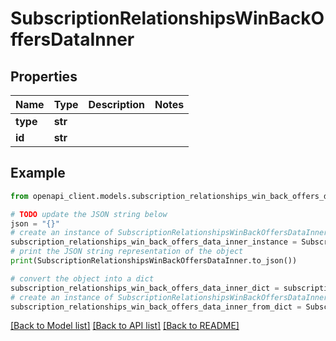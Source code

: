 # SubscriptionRelationshipsWinBackOffersDataInner


## Properties

Name | Type | Description | Notes
------------ | ------------- | ------------- | -------------
**type** | **str** |  | 
**id** | **str** |  | 

## Example

```python
from openapi_client.models.subscription_relationships_win_back_offers_data_inner import SubscriptionRelationshipsWinBackOffersDataInner

# TODO update the JSON string below
json = "{}"
# create an instance of SubscriptionRelationshipsWinBackOffersDataInner from a JSON string
subscription_relationships_win_back_offers_data_inner_instance = SubscriptionRelationshipsWinBackOffersDataInner.from_json(json)
# print the JSON string representation of the object
print(SubscriptionRelationshipsWinBackOffersDataInner.to_json())

# convert the object into a dict
subscription_relationships_win_back_offers_data_inner_dict = subscription_relationships_win_back_offers_data_inner_instance.to_dict()
# create an instance of SubscriptionRelationshipsWinBackOffersDataInner from a dict
subscription_relationships_win_back_offers_data_inner_from_dict = SubscriptionRelationshipsWinBackOffersDataInner.from_dict(subscription_relationships_win_back_offers_data_inner_dict)
```
[[Back to Model list]](../README.md#documentation-for-models) [[Back to API list]](../README.md#documentation-for-api-endpoints) [[Back to README]](../README.md)


